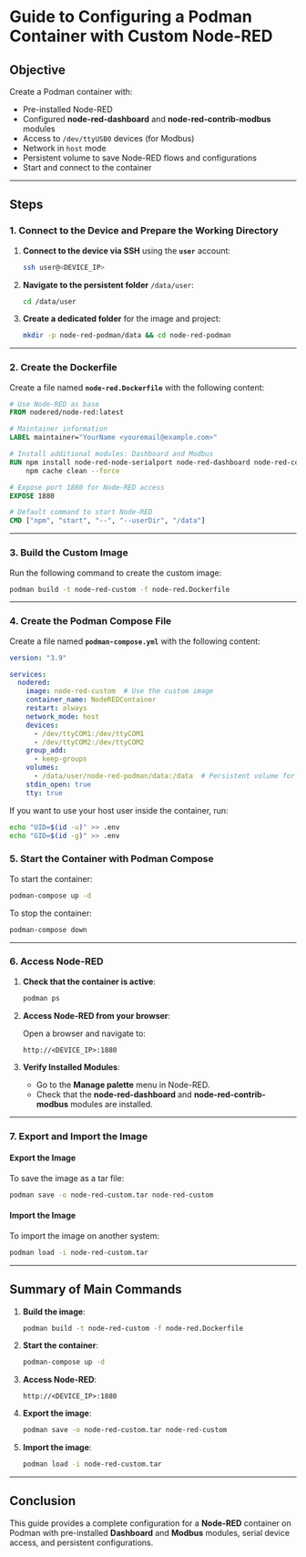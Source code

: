 # **Guide to Configuring a Podman Container with Custom Node-RED**

## **Objective**

Create a Podman container with:

- Pre-installed Node-RED
- Configured **node-red-dashboard** and **node-red-contrib-modbus** modules
- Access to `/dev/ttyUSB0` devices (for Modbus)
- Network in `host` mode
- Persistent volume to save Node-RED flows and configurations
- Start and connect to the container

---

## **Steps**

### 1. Connect to the Device and Prepare the Working Directory

1. **Connect to the device via SSH** using the **`user`** account:
   
   ```bash
   ssh user@<DEVICE_IP>
   ```

2. **Navigate to the persistent folder** `/data/user`:
   
   ```bash
   cd /data/user
   ```

3. **Create a dedicated folder** for the image and project:
   
   ```bash
   mkdir -p node-red-podman/data && cd node-red-podman
   ```

---

### 2. Create the Dockerfile

Create a file named **`node-red.Dockerfile`** with the following content:

```dockerfile
# Use Node-RED as base
FROM nodered/node-red:latest

# Maintainer information
LABEL maintainer="YourName <youremail@example.com>"

# Install additional modules: Dashboard and Modbus
RUN npm install node-red-node-serialport node-red-dashboard node-red-contrib-modbus node-red-contrib-modbus-flex-server --unsafe-perm && \
    npm cache clean --force

# Expose port 1880 for Node-RED access
EXPOSE 1880

# Default command to start Node-RED
CMD ["npm", "start", "--", "--userDir", "/data"]
```

---

### 3. Build the Custom Image

Run the following command to create the custom image:

```bash
podman build -t node-red-custom -f node-red.Dockerfile
```

---

### 4. Create the Podman Compose File

Create a file named **`podman-compose.yml`** with the following content:

```yaml
version: "3.9"

services:
  nodered:
    image: node-red-custom  # Use the custom image
    container_name: NodeREDContainer
    restart: always
    network_mode: host
    devices:
      - /dev/ttyCOM1:/dev/ttyCOM1
      - /dev/ttyCOM2:/dev/ttyCOM2
    group_add:
      - keep-groups
    volumes:
      - /data/user/node-red-podman/data:/data  # Persistent volume for flows and configurations
    stdin_open: true
    tty: true
```

If you want to use your host user inside the container, run:
```bash
echo "UID=$(id -u)" >> .env
echo "GID=$(id -g)" >> .env
```


### 5. Start the Container with Podman Compose

To start the container:

```bash
podman-compose up -d
```

To stop the container:

```bash
podman-compose down
```

---

### 6. Access Node-RED

1. **Check that the container is active**:
   
   ```bash
   podman ps
   ```

2. **Access Node-RED from your browser**:
   
   Open a browser and navigate to:
   
   ```
   http://<DEVICE_IP>:1880
   ```

3. **Verify Installed Modules**:
   
   - Go to the **Manage palette** menu in Node-RED.
   - Check that the **node-red-dashboard** and **node-red-contrib-modbus** modules are installed.

---

### 7. Export and Import the Image

#### **Export the Image**

To save the image as a tar file:

```bash
podman save -o node-red-custom.tar node-red-custom
```

#### **Import the Image**

To import the image on another system:

```bash
podman load -i node-red-custom.tar
```

---

## **Summary of Main Commands**

1. **Build the image**:
   
   ```bash
   podman build -t node-red-custom -f node-red.Dockerfile
   ```

2. **Start the container**:
   
   ```bash
   podman-compose up -d
   ```

3. **Access Node-RED**:
   
   ```
   http://<DEVICE_IP>:1880
   ```

4. **Export the image**:
   
   ```bash
   podman save -o node-red-custom.tar node-red-custom
   ```

5. **Import the image**:
   
   ```bash
   podman load -i node-red-custom.tar
   ```

---

## **Conclusion**

This guide provides a complete configuration for a **Node-RED** container on Podman with pre-installed **Dashboard** and **Modbus** modules, serial device access, and persistent configurations.